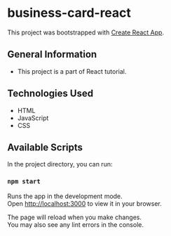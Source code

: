 # business-card-react

This project was bootstrapped with [Create React App](https://github.com/facebook/create-react-app).

## General Information
- This project is a part of React tutorial.

## Technologies Used
- HTML
- JavaScript
- CSS 

## Available Scripts

In the project directory, you can run:

### `npm start`

Runs the app in the development mode.\
Open [http://localhost:3000](http://localhost:3000) to view it in your browser.

The page will reload when you make changes.\
You may also see any lint errors in the console.
